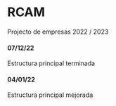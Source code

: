 
# RCAM

Projecto de empresas 2022 / 2023
    

#### 07/12/22
Estructura principal terminada

#### 04/01/22  
Estructura principal mejorada  